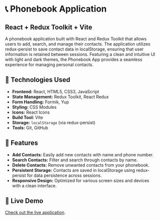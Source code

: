 # 📞 Phonebook Application

## React + Redux Toolkit + Vite

A phonebook application built with React and Redux Toolkit that allows users to add, search, and manage their contacts. The application utilizes redux-persist to save contact data in localStorage, ensuring that user information is retained between sessions. Featuring a clean and intuitive UI with light and dark themes, the Phonebook App provides a seamless experience for managing personal contacts.

## 🔧 **Technologies Used**

- **Frontend:** React, HTML5, CSS3, JavaScript
- **State Management:** Redux Toolkit, React Redux
- **Form Handling:** Formik, Yup
- **Styling:** CSS Modules
- **Icons:** React Icons
- **Build Tool:** Vite
- **Storage:** `localStorage` (via redux-persist)
- **Tools:** Git, GitHub

## 🌟 **Features**

- **Add Contacts:** Easily add new contacts with name and phone number.
- **Search Contacts:** Filter and search through contacts by name.
- **Delete Contacts:** Remove unwanted contacts from your phonebook.
- **Persistent Storage:** Contacts are saved in localStorage using redux-persist for data persistence across sessions.
- **Responsive Design:** Optimized for various screen sizes and devices with a clean interface.

## 🚀 **Live Demo**

[Check out the live application](...).
